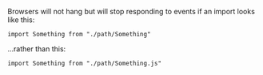 Browsers will not hang but will stop responding to events if an import looks like this:

```import Something from "./path/Something"```

...rather than this:

```import Something from "./path/Something.js"```
